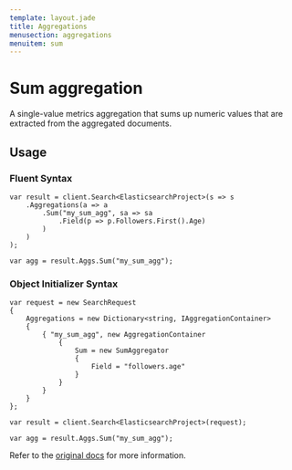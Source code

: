 ```yaml
---
template: layout.jade
title: Aggregations
menusection: aggregations
menuitem: sum
---
```



# Sum aggregation

A single-value metrics aggregation that sums up numeric values that are extracted from the aggregated documents.

## Usage

### Fluent Syntax

	var result = client.Search<ElasticsearchProject>(s => s
		.Aggregations(a => a
			.Sum("my_sum_agg", sa => sa
				.Field(p => p.Followers.First().Age)
			)
		)
	);

	var agg = result.Aggs.Sum("my_sum_agg");

### Object Initializer Syntax

	var request = new SearchRequest
	{
		Aggregations = new Dictionary<string, IAggregationContainer>
		{
			{ "my_sum_agg", new AggregationContainer
				{
					Sum = new SumAggregator
					{
						Field = "followers.age"
					}
				}
			}
		}
	};

	var result = client.Search<ElasticsearchProject>(request);

	var agg = result.Aggs.Sum("my_sum_agg");

Refer to the [original docs](http://www.elasticsearch.org/guide/en/elasticsearch/reference/current/search-aggregations-metrics-sum-aggregation.html) for more information.
